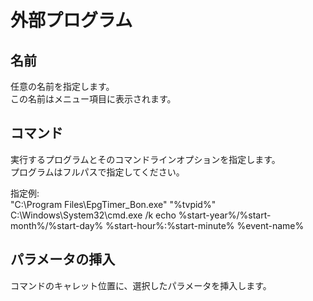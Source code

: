 # 外部プログラム

## 名前

任意の名前を指定します。  
この名前はメニュー項目に表示されます。

## コマンド

実行するプログラムとそのコマンドラインオプションを指定します。  
プログラムはフルパスで指定してください。

指定例:  
"C:\Program Files\EpgTimer_Bon.exe" "%tvpid%"  
C:\Windows\System32\cmd.exe /k echo %start-year%/%start-month%/%start-day%
%start-hour%:%start-minute% %event-name%

## パラメータの挿入

コマンドのキャレット位置に、選択したパラメータを挿入します。

